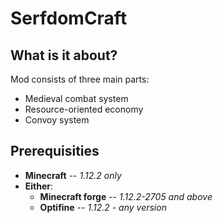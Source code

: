 # SerfdomCraft
## What is it about?
Mod consists of three main parts:
*  Medieval combat system
*  Resource-oriented economy
*  Convoy system

## Prerequisities
* **Minecraft** -- *1.12.2 only*
* **Either**:
  * **Minecraft forge** -- *1.12.2-2705 and above* 
  * **Optifine**  --  *1.12.2 - any version*



